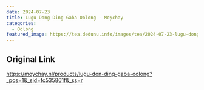 ```yaml
---
date: 2024-07-23
title: Lugu Dong Ding Gaba Oolong - Moychay
categories:
  - Oolong
featured_image: https://tea.dedunu.info/images/tea/2024-07-23-lugu-dong-ding-1.jpeg
---
```


## Original Link

<https://moychay.nl/products/lugu-don-ding-gaba-oolong?_pos=1&_sid=fc535861f&_ss=r>
